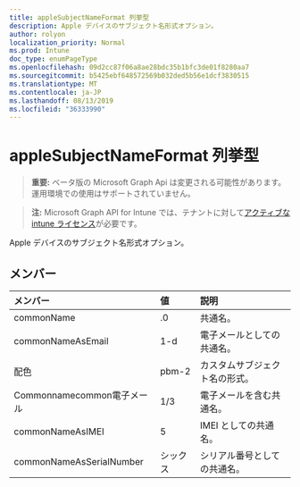 ```yaml
---
title: appleSubjectNameFormat 列挙型
description: Apple デバイスのサブジェクト名形式オプション。
author: rolyon
localization_priority: Normal
ms.prod: Intune
doc_type: enumPageType
ms.openlocfilehash: 09d2cc87f06a8ae28bdc35b1bfc3de01f8280aa7
ms.sourcegitcommit: b5425ebf648572569b032ded5b56e1dcf3830515
ms.translationtype: MT
ms.contentlocale: ja-JP
ms.lasthandoff: 08/13/2019
ms.locfileid: "36333990"
---
```

# <a name="applesubjectnameformat-enum-type"></a>appleSubjectNameFormat 列挙型

> **重要:** ベータ版の Microsoft Graph Api は変更される可能性があります。運用環境での使用はサポートされていません。

> **注:** Microsoft Graph API for Intune では、テナントに対して[アクティブな intune ライセンス](https://go.microsoft.com/fwlink/?linkid=839381)が必要です。

Apple デバイスのサブジェクト名形式オプション。

## <a name="members"></a>メンバー
|メンバー|値|説明|
|:---|:---|:---|
|commonName|.0|共通名。|
|commonNameAsEmail|1-d|電子メールとしての共通名。|
|配色|pbm-2|カスタムサブジェクト名の形式。|
|Commonnamecommon電子メール|1/3|電子メールを含む共通名。|
|commonNameAsIMEI|5|IMEI としての共通名。|
|commonNameAsSerialNumber|シックス|シリアル番号としての共通名。|



